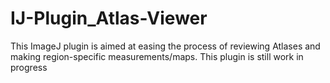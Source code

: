 # IJ-Plugin_Atlas-Viewer

This ImageJ plugin is aimed at easing the process of reviewing Atlases and making region-specific measurements/maps.
This plugin is still work in progress
